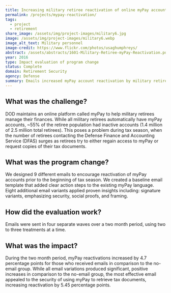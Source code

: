 ```yaml
---
title: Increasing military retiree reactivation of online myPay accounts
permalink: /projects/mypay-reactivation/
tags: 
  - project
  - retirement
share_image: /assets/img/project-images/military6.jpg
image: /assets/img/project-images/military6.webp
image_alt_text: Military personnel
image-credit: https://www.flickr.com/photos/usaghumphreys/
abstract: /assets/abstracts/1601-Military-Retiree-myPay-Reactivation.pdf
year: 2016
type: Impact evaluation of program change
status: Complete
domain: Retirement Security
agency: Defense
summary: Emails increased myPay account reactivation by military retirees
---
```

## What was the challenge?
DOD maintains an online platform called myPay to help military retirees manage their finances. While all military retirees automatically have myPay accounts, ~55% of the retiree population had inactive accounts (1.4 million of 2.5 million total retirees). This poses a problem during tax season, when the number of retirees contacting the Defense Finance and Accounting Service (DFAS) surges as retirees try to either regain access to myPay or request copies of their tax documents.

## What was the program change?
We designed 9 different emails to encourage reactivation of myPay accounts prior to the beginning of tax season. We created a baseline email template that added clear action steps to the existing myPay language. Eight additional email variants applied proven insights including: signature variants, emphasizing security, social proofs, and framing.

## How did the evaluation work?
Emails were sent in four separate waves over a two month period, using two to three treatments at a time.

## What was the impact?
During the two month period, myPay reactivations increased by 4.7 percentage points for those who received emails in comparison to the no-email group. While all email variations produced significant, positive increases in comparison to the no-email group, the most effective email appealed to the security of using myPay to retrieve tax documents, increasing reactivation by 5.45 percentage points.
